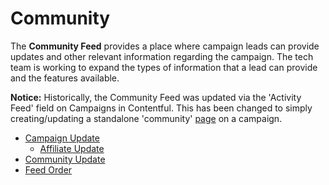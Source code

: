 # Community

The **Community Feed** provides a place where campaign leads can provide updates and other relevant information regarding the campaign. The tech team is working to expand the types of information that a lead can provide and the features available.

**Notice:** Historically, the Community Feed was updated via the 'Activity Feed' field on Campaigns in Contentful. This has been changed to simply creating/updating a standalone 'community' [page](../pages/) on a campaign.

* [Campaign Update](campaign-update/affiliate-update.md)
  * [Affiliate Update](campaign-update/affiliate-update.md#affiliate-update)
* [Community Update](community-update.md)
* [Feed Order](feed-order.md)

